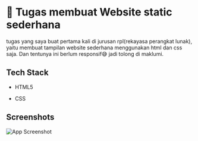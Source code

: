 # 🪬 Tugas membuat Website static sederhana

tugas yang saya buat pertama kali di jurusan rpl(rekayasa perangkat lunak), yaitu membuat tampilan website sederhana menggunakan html dan css saja. Dan tentunya ini berlum responsif😅 jadi tolong di maklumi.




## Tech Stack

- HTML5

- CSS


## Screenshots

![App Screenshot](https://github.com/Albretus2/Website-Sederhana/blob/main/img/Screen%20Shot%202024-04-03%20at%2014.36.19.png)

